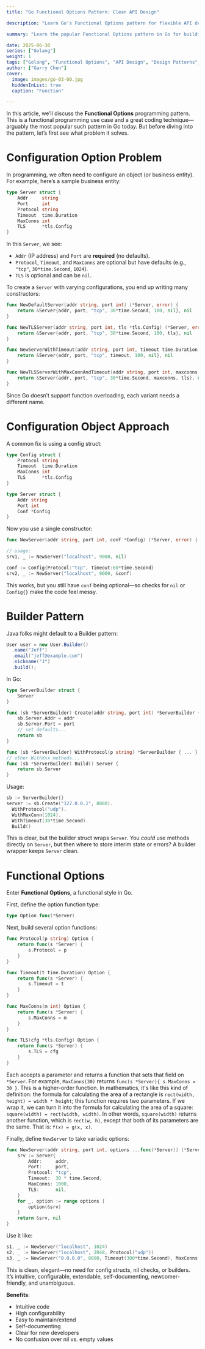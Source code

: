 ```yaml
---
title: "Go Functional Options Pattern: Clean API Design"

description: "Learn Go's Functional Options pattern for flexible API design. Compare with Builder pattern and config structs. Build clean, maintainable APIs."

summary: "Learn the popular Functional Options pattern in Go for building clean, configurable APIs that are easy to use, maintain, and extend without complex constructors or configuration structs."

date: 2025-06-30
series: ["Golang"]
weight: 1
tags: ["Golang", "Functional Options", "API Design", "Design Patterns", "Configuration"]
author: ["Garry Chen"]
cover:
  image: images/go-03-00.jpg
  hiddenInList: true
  caption: "Function"

---
```


In this article, we’ll discuss the **Functional Options** programming pattern. This is a functional programming use case and a great coding technique—arguably the most popular such pattern in Go today. But before diving into the pattern, let’s first see what problem it solves.



# Configuration Option Problem

In programming, we often need to configure an object (or business entity). For example, here’s a sample business entity:

```go
type Server struct {
    Addr     string
    Port     int
    Protocol string
    Timeout  time.Duration
    MaxConns int
    TLS      *tls.Config
}
```

In this `Server`, we see:

* `Addr` (IP address) and `Port` are **required** (no defaults).
* `Protocol`, `Timeout`, and `MaxConns` are optional but have defaults (e.g., `"tcp"`, `30*time.Second`, `1024`).
* `TLS` is optional and can be `nil`.

To create a `Server` with varying configurations, you end up writing many constructors:

```go
func NewDefaultServer(addr string, port int) (*Server, error) {
    return &Server{addr, port, "tcp", 30*time.Second, 100, nil}, nil
}

func NewTLSServer(addr string, port int, tls *tls.Config) (*Server, error) {
    return &Server{addr, port, "tcp", 30*time.Second, 100, tls}, nil
}

func NewServerWithTimeout(addr string, port int, timeout time.Duration) (*Server, error) {
    return &Server{addr, port, "tcp", timeout, 100, nil}, nil
}

func NewTLSServerWithMaxConnAndTimeout(addr string, port int, maxconns int, timeout time.Duration, tls *tls.Config) (*Server, error) {
    return &Server{addr, port, "tcp", 30*time.Second, maxconns, tls}, nil
}
```

Since Go doesn’t support function overloading, each variant needs a different name.


# Configuration Object Approach

A common fix is using a config struct:

```go
type Config struct {
    Protocol string
    Timeout  time.Duration
    MaxConns int
    TLS      *tls.Config
}

type Server struct {
    Addr string
    Port int
    Conf *Config
}
```

Now you use a single constructor:

```go
func NewServer(addr string, port int, conf *Config) (*Server, error) { ... }

// usage:
srv1, _ := NewServer("localhost", 9000, nil)

conf := Config{Protocol:"tcp", Timeout:60*time.Second}
srv2, _ := NewServer("localhost", 9000, &conf)
```

This works, but you still have `conf` being optional—so checks for `nil` or `Config{}` make the code feel messy.



# Builder Pattern

Java folks might default to a Builder pattern:

```java
User user = new User.Builder()
  .name("Jeff")
  .email("jeff@example.com")
  .nickname("J")
  .build();
```

In Go:

```go
type ServerBuilder struct {
    Server
}

func (sb *ServerBuilder) Create(addr string, port int) *ServerBuilder {
    sb.Server.Addr = addr
    sb.Server.Port = port
    // set defaults...
    return sb
}

func (sb *ServerBuilder) WithProtocol(p string) *ServerBuilder { ... }
// other WithXxx methods...
func (sb *ServerBuilder) Build() Server {
    return sb.Server
}
```

Usage:

```go
sb := ServerBuilder{}
server := sb.Create("127.0.0.1", 8080).
  WithProtocol("udp").
  WithMaxConn(1024).
  WithTimeout(30*time.Second).
  Build()
```

This is clear, but the builder struct wraps `Server`. You *could* use methods directly on `Server`, but then where to store interim state or errors? A builder wrapper keeps `Server` clean.


# Functional Options

Enter **Functional Options**, a functional style in Go.

First, define the option function type:

```go
type Option func(*Server)
```

Next, build several option functions:

```go
func Protocol(p string) Option {
    return func(s *Server) {
        s.Protocol = p
    }
}

func Timeout(t time.Duration) Option {
    return func(s *Server) {
        s.Timeout = t
    }
}

func MaxConns(m int) Option {
    return func(s *Server) {
        s.MaxConns = m
    }
}

func TLS(cfg *tls.Config) Option {
    return func(s *Server) {
        s.TLS = cfg
    }
}
```

Each accepts a parameter and returns a function that sets that field on `*Server`. For example, `MaxConns(30)` returns `func(s *Server){ s.MaxConns = 30 }`. This is a higher-order function. In mathematics, it's like this kind of definition: the formula for calculating the area of a rectangle is `rect(width, height) = width * height`; this function requires two parameters. If we wrap it, we can turn it into the formula for calculating the area of a square: `square(width) = rect(width, width)`. In other words, `square(width)` returns another function, which is `rect(w, h)`, except that both of its parameters are the same. That is: `f(x) = g(x, x)`.


Finally, define `NewServer` to take variadic options:

```go
func NewServer(addr string, port int, options ...func(*Server)) (*Server, error) {
    srv := Server{
        Addr:     addr,
        Port:     port,
        Protocol: "tcp",
        Timeout:  30 * time.Second,
        MaxConns: 1000,
        TLS:      nil,
    }
    for _, option := range options {
        option(&srv)
    }
    return &srv, nil
}
```

Use it like:

```go
s1, _ := NewServer("localhost", 1024)
s2, _ := NewServer("localhost", 2048, Protocol("udp"))
s3, _ := NewServer("0.0.0.0", 8080, Timeout(300*time.Second), MaxConns(1000))
```

This is clean, elegant—no need for config structs, nil checks, or builders. It’s intuitive, configurable, extendable, self-documenting, newcomer-friendly, and unambiguous.


**Benefits**:

* Intuitive code
* High configurability
* Easy to maintain/extend
* Self-documenting
* Clear for new developers
* No confusion over nil vs. empty values
